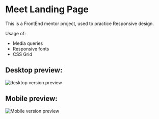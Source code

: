 # Meet Landing Page

This is a FrontEnd mentor project, used to practice Responsive design.

Usage of:
- Media queries
- Responsive fonts
- CSS Grid

## **Desktop preview:**
![desktop version preview]()

## **Mobile preview:**
![Mobile version preview]()
